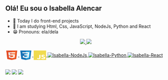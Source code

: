 ## Olá! Eu sou o Isabella Alencar

- 🔭 Today I do front-end projects
- 🌱 I am studying Html, Css, JavaScript, NodeJs, Python and React
- 😁 Pronouns: ela/dela

<div align="center">
  <a href="https://github.com/Isabellabalencar">
  <img height="180em" src="https://github-readme-stats.vercel.app/api?username=Isabellabalencar&show_icons=true&theme=dark&include_all_commits=true&count_private=true"/>
  <img height="180em" src="https://github-readme-stats.vercel.app/api/top-langs/?username=Isabellabalencar&layout=compact&langs_count=7&theme=dark"/>
</div>

<div style="display: inline_block"><br>
  <img align="center" alt="Isabella-HTML" height="30" width="40" src="https://raw.githubusercontent.com/devicons/devicon/master/icons/html5/html5-original.svg">
  <img align="center" alt="Isabella-CSS" height="30" width="40" src="https://raw.githubusercontent.com/devicons/devicon/master/icons/css3/css3-original.svg">
  <img align="center" alt="Isabella-Js" height="30" width="40" src="https://raw.githubusercontent.com/devicons/devicon/master/icons/javascript/javascript-plain.svg">
  <img align="center" alt="Isabella-NodeJs" height="30" width="40" src="https://cdn.jsdelivr.net/gh/devicons/devicon/icons/nodejs/nodejs-original.svg" />
  <img align="center" alt="Isabella-Python" height="30" width="40" src="https://cdn.jsdelivr.net/gh/devicons/devicon/icons/python/python-original.svg">
  <img align="center" alt="Isabella-React" height="30" width="40" src="https://cdn.jsdelivr.net/gh/devicons/devicon/icons/react/react-original.svg">
</div>

##

  <div>
    <a href="https://instagram.com/isabella.b.alencar/" target="_blank"><img src="https://img.shields.io/badge/-Instagram-%23E4405F?style=for-the-badge&logo=instagram&logoColor=white" target="_blank"></a>
    <a href = "mailto:isabellabeatriz1603@gmail.com"><img src="https://img.shields.io/badge/-Gmail-%23333?style=for-the-badge&logo=gmail&logoColor=white" target="_blank"></a>
    <a href="https://www.linkedin.com/in/isabella-alencar-425243207/" target="_blank"><img src="https://img.shields.io/badge/-LinkedIn-%230077B5?style=for-the-badge&logo=linkedin&logoColor=white" target="_blank"></a>
  </div>

